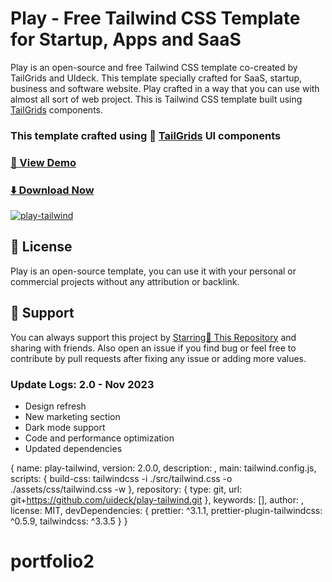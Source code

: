 # Play - Free Tailwind CSS Template for Startup, Apps and SaaS

Play is an open-source and free Tailwind CSS template co-created by TailGrids and UIdeck. This template specially crafted for SaaS, startup, business and software website.
Play crafted in a way that you can use with almost all sort of web project. This is Tailwind CSS template built using [TailGrids](https://tailgrids.com/) components.

### This template crafted using 🥞 [TailGrids](https://tailgrids.com/) UI components

### [🚀 View Demo](https://play-tailwind.tailgrids.com/)

### [⬇️ Download Now](https://links.tailgrids.com/play-download)

[![play-tailwind](https://cdn.tailgrids.com/play-tailwind.jpg)](https://play-tailwind.tailgrids.com/)

## 📃 License

Play is an open-source template, you can use it with your personal or commercial projects without any attribution or backlink.

## 💙 Support

You can always support this project by [Starring🌟 This Repository](https://github.com/tailgrids/play-tailwind)
and sharing with friends. Also open an issue if you find bug or feel free to contribute by pull requests after fixing any issue or adding more values.

### Update Logs: 2.0 - Nov 2023
- Design refresh
- New marketing section
- Dark mode support
- Code and performance optimization
- Updated dependencies

{
  name: play-tailwind,
  version: 2.0.0,
  description: ,
  main: tailwind.config.js,
  scripts: {
    build-css: tailwindcss -i ./src/tailwind.css -o ./assets/css/tailwind.css -w
  },
  repository: {
    type: git,
    url: git+https://github.com/uideck/play-tailwind.git
  },
  keywords: [],
  author: ,
  license: MIT,
  devDependencies: {
    prettier: ^3.1.1,
    prettier-plugin-tailwindcss: ^0.5.9,
    tailwindcss: ^3.3.5
  }
}
# portfolio2
